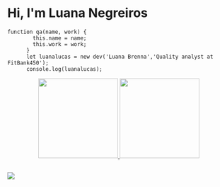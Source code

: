 # Hi, I'm Luana Negreiros 

```
function qa(name, work) {
        this.name = name;
        this.work = work;
      }
      let luanalucas = new dev('Luana Brenna','Quality analyst at FitBank450');
      console.log(luanalucas);
```
 <div align="center">
  <a href="https://github.com/luanalucas">
  <img height="180em" src="https://github-readme-stats.vercel.app/api?username=luanalucas&show_icons=true&theme=dracula&include_all_commits=true&count_private=true"/>
  <img height="180em" src="https://github-readme-stats.vercel.app/api/top-langs/?username=luanalucas&layout=compact&langs_count=7&theme=dracula"/>
</div>
  
  ##
 
<div> 
  <a href="https://www.linkedin.com/in/luana-brenna-1b45b4204/" target="_blank"><img src="https://img.shields.io/badge/-LinkedIn-%230077B5?style=for-thebadge&logo=linkedin&logoColor=white" target="_blank"></a> 
</div>

 
